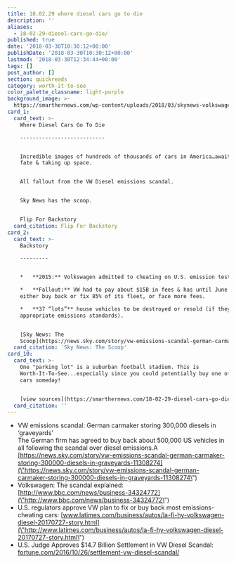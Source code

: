 ```yaml
---
title: 18.02.29 where diesel cars go to die
description: ''
aliases:
  - 18-02-29-diesel-cars-go-die/
published: true
date: '2018-03-30T10:30:12+00:00'
publishDate: '2018-03-30T10:30:12+00:00'
lastmod: '2018-03-30T12:34:44+00:00'
tags: []
post_author: []
section: quickreads
category: worth-it-to-see
color_palette_classname: light-purple
background_image: >-
  https://smarthernews.com/wp-content/uploads/2018/03/skynews-volkswagen-california_4267839-1.jpg
card_1:
  card_text: >-
    Where Diesel Cars Go To Die

    ---------------------------


    Incredible images of hundreds of thousands of cars in America…awaiting their
    fate & taking up space.


    All fallout from the VW Diesel emissions scandal.


    Sky News has the scoop.


    Flip For Backstory
  card_citation: Flip For Backstory
card_2:
  card_text: >-
    Backstory

    ---------


    *   **2015:** Volkswagen admitted to cheating on U.S. emission tests.

    *   **Fallout:** VW had to pay about $15B in fees & has until June 2019 to
    either buy back or fix 85% of its fleet, or face more fees.

    *   **37 “lots”** house vehicles to be destroyed or resold (if they meet
    appropriate emissions standards).


    [Sky News: The
    Scoop](https://news.sky.com/story/vw-emissions-scandal-german-carmaker-storing-300000-diesels-in-graveyards-11308274)
  card_citation: 'Sky News: The Scoop'
card_10:
  card_text: >-
    One "parking lot" is a suburban football stadium. This is
    Worth-It-To-See...especially since you could potentially buy one of these
    cars someday!


    [view sources](https://smarthernews.com/18-02-29-diesel-cars-go-die/)
  card_citation: ''
---
```

*   VW emissions scandal: German carmaker storing 300,000 diesels in ‘graveyards’  
    The German firm has agreed to buy back about 500,000 US vehicles in all following the scandal over diesel emissions.A [https://news.sky.com/story/vw-emissions-scandal-german-carmaker-storing-300000-diesels-in-graveyards-11308274](\"https://news.sky.com/story/vw-emissions-scandal-german-carmaker-storing-300000-diesels-in-graveyards-11308274\")
*   Volkswagen: The scandal explained: [http://www.bbc.com/news/business-34324772](\"http://www.bbc.com/news/business-34324772\")
*   U.S. regulators approve VW plan to fix or buy back most emissions-cheating cars: [www.latimes.com/business/autos/la-fi-hy-volkswagen-diesel-20170727-story.html](\"http://www.latimes.com/business/autos/la-fi-hy-volkswagen-diesel-20170727-story.html\")
*   U.S. Judge Approves $14.7 Billion Settlement in VW Diesel Scandal: [fortune.com/2016/10/26/settlement-vw-diesel-scandal/](\"http://fortune.com/2016/10/26/settlement-vw-diesel-scandal/\")